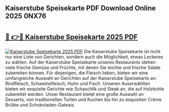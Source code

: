 ## Kaiserstube Speisekarte PDF Download Online 2025 0NX76

# <h2><a href="http://gc6ssmc.nevu.top/?p=Kaiserstube+Speisekarte">🔗 👉🔴 Kaiserstube Speisekarte 2025 PDF</a></h2>

[![Kaiserstube Speisekarte 2025 PDF](https://i.imgur.com/dBaPXMq.png)](http://gc6ssmc.nevu.top/?p=Kaiserstube+Speisekarte)
Die Kaiserstube Speisekarte ist nicht nur eine Liste von Gerichten, sondern auch die Möglichkeit, etwas Leckeres zu wählen. Auf der Kaiserstube Speisekarte unseres Restaurants stehen viele frische Gemüse und Früchte, mit denen Sie leichte und frische Salate zubereiten können. Für diejenigen, die Fleisch lieben, bieten wir eine umfangreiche Auswahl an Gerichten auf der Kaiserstube Speisekarte an: Rindfleisch, Schweinefleisch, Huhn und Fisch. Unseren Auserwählten bieten wir exquisite Gerichte wie Schaschlik und Steak an, die auf Holzkohle zubereitet werden. Unser Restaurant bietet eine große Auswahl an Desserts, von traditionellen Torten und Kuchen bis hin zu exquisiten Crème Brûlée und Schokoladen-Gateais.
